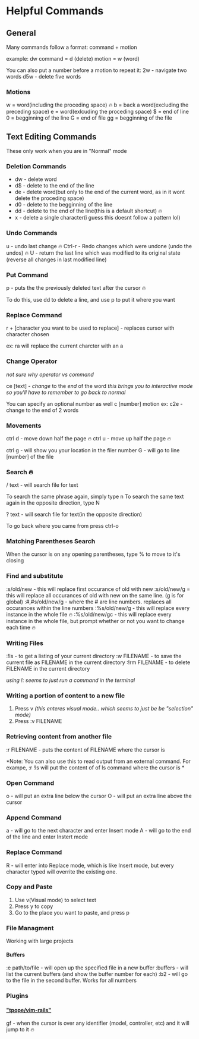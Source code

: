 # Helpful Commands

## General 
Many commands follow a format:
command + motion

example: dw
command = d (delete)
motion = w (word)

You can also put a number before a motion to repeat it:
2w - navigate two words
d5w - delete five words


### Motions
w = word(including the proceding space) 🔥
b = back a word(excluding the preceding space)
e = word(exlcuding the proceding space)
$ = end of line
0 = begginning of the line
G = end of file
gg = begginning of the file

## Text Editing Commands
These only work when you are in "Normal" mode

### Deletion Commands
 
* dw - delete word
* d$ - delete to the end of the line
* de - delete word(but only to the end of the current word, as in it wont delete the proceding space)
* d0 - delete to the begginning of the line
* dd - delete to the end of the line(this is a default shortcut) 🔥
* x - delete a single character(i guess this doesnt follow a pattern lol)

### Undo Commands
u - undo last change 🔥
Ctrl-r - Redo changes which were undone (undo the undos) 🔥
U - return the last line which was modified to its original state (reverse all changes in last modified line)

### Put Command
p - puts the the previously deleted text after the cursor 🔥

To do this, use dd to delete a line, and use p to put it where you want

### Replace Command
r + [character you want to be used to replace] - replaces cursor with character chosen

ex: ra will replace the current charcter with an a

### Change Operator
_not sure why operator vs command_

ce [text] - *change* to the *end* of the word
_this brings you to interactive mode so you'll have to remember to go back to normal_

You can specify an optional number as well
c [number] motion
ex: c2e - change to the end of 2 words


### Movements
ctrl d - move down half the page 🔥
ctrl u - move up half the page 🔥

ctrl g - will show you your location in the filer
number G - will go to line [number] of the file

### Search 🔥
/ text - will search file for text

To search the same phrase again, simply type n
To search the same text again in the opposite direction, type N

? text - will search file for text(in the opposite direction)

To go back where you came from press ctrl-o


### Matching Parentheses Search
When the cursor is on any opening parentheses, type % to move to it's closing

### Find and substitute
:s/old/new - this will replace first occurance of old with new
:s/old/new/g = this will replace all occurances of old with new on the same line. (g is for global)
:#,#s/old/new/g - where the # are line numbers. replaces all occurances within the line numbers
:%s/old/new/g - this will replace every instance in the whole file 🔥
:%s/old/new/gc - this will replace every instance in the whole file, but prompt whether or not you want to change each time 🔥


### Writing Files
:!ls - to get a listing of your current directory
:w FILENAME - to save the current file as FILENAME in the current directory
:!rm FILENAME - to delete FILENAME in the current directory

_using !: seems to just run a command in the terminal_


### Writing a portion of content to a new file
1) Press v _(this enteres visual mode.. which seems to just be be "selection" mode)_
2) Press :v FILENAME

### Retrieving content from another file
:r FILENAME - puts the content of FILENAME where the cursor is

*Note: You can also use this to read output from an external command. For exampe, :r !ls will put the content of of ls command where the cursor is *

### Open Command
o - will put an extra line below the cursor
O - will put an extra line above the cursor

### Append Command
a - will go to the next character and enter Insert mode
A - will go to the end of the line and enter Instert mode

### Replace Command
R - will enter into Replace mode, which is like Insert mode, but every character typed will overrite the existing one. 

### Copy and Paste
1) Use v(Visual mode) to select text
2) Press y to copy
3) Go to the place you want to paste, and press p

### File Managment
Working with large projects

#### Buffers
:e path/to/file - will open up the specified file in a new buffer
:buffers - will list the current buffers (and show the buffer number for each)
:b2 - will go to the file in the second buffer. Works for all numbers



### Plugins

#### ["tpope/vim-rails"](https://github.com/tpope/vim-rails)
gf - when the cursor is over any identifier (model, controller, etc) and it will jump to it 🔥
